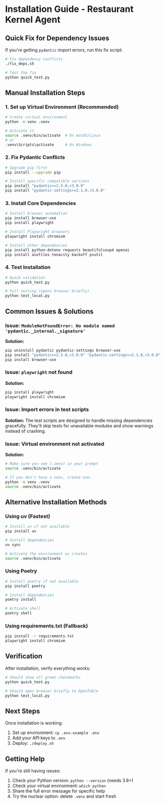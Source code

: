 # Installation Guide - Restaurant Kernel Agent

## Quick Fix for Dependency Issues

If you're getting `pydantic` import errors, run this fix script:

```bash
# Fix dependency conflicts
./fix_deps.sh

# Test the fix
python quick_test.py
```

## Manual Installation Steps

### 1. Set up Virtual Environment (Recommended)

```bash
# Create virtual environment
python -m venv .venv

# Activate it
source .venv/bin/activate  # On macOS/Linux
# or
.venv\Scripts\activate     # On Windows
```

### 2. Fix Pydantic Conflicts

```bash
# Upgrade pip first
pip install --upgrade pip

# Install specific compatible versions
pip install "pydantic>=2.5.0,<3.0.0"
pip install "pydantic-settings>=2.1.0,<3.0.0"
```

### 3. Install Core Dependencies

```bash
# Install browser automation
pip install browser-use
pip install playwright

# Install Playwright browsers
playwright install chromium

# Install other dependencies
pip install python-dotenv requests beautifulsoup4 openai
pip install aiofiles tenacity backoff psutil
```

### 4. Test Installation

```bash
# Quick validation
python quick_test.py

# Full testing (opens browser briefly)
python test_local.py
```

## Common Issues & Solutions

### Issue: `ModuleNotFoundError: No module named 'pydantic._internal._signature'`

**Solution:**
```bash
pip uninstall pydantic pydantic-settings browser-use
pip install "pydantic>=2.5.0,<3.0.0" "pydantic-settings>=2.1.0,<3.0.0"
pip install browser-use
```

### Issue: `playwright` not found

**Solution:**
```bash
pip install playwright
playwright install chromium
```

### Issue: Import errors in test scripts

**Solution:**
The test scripts are designed to handle missing dependencies gracefully. They'll skip tests for unavailable modules and show warnings instead of crashing.

### Issue: Virtual environment not activated

**Solution:**
```bash
# Make sure you see (.venv) in your prompt
source .venv/bin/activate

# If you don't have a venv, create one:
python -m venv .venv
source .venv/bin/activate
```

## Alternative Installation Methods

### Using uv (Fastest)

```bash
# Install uv if not available
pip install uv

# Install dependencies
uv sync

# Activate the environment uv creates
source .venv/bin/activate
```

### Using Poetry

```bash
# Install poetry if not available
pip install poetry

# Install dependencies
poetry install

# Activate shell
poetry shell
```

### Using requirements.txt (Fallback)

```bash
pip install -r requirements.txt
playwright install chromium
```

## Verification

After installation, verify everything works:

```bash
# Should show all green checkmarks
python quick_test.py

# Should open browser briefly to OpenTable
python test_local.py
```

## Next Steps

Once installation is working:

1. Set up environment: `cp .env.example .env`
2. Add your API keys to `.env`
3. Deploy: `./deploy.sh`

## Getting Help

If you're still having issues:

1. Check your Python version: `python --version` (needs 3.8+)
2. Check your virtual environment: `which python`
3. Share the full error message for specific help
4. Try the nuclear option: delete `.venv` and start fresh